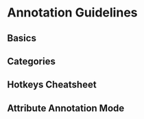 # Annotation Guidelines

## Basics

## Categories

## Hotkeys Cheatsheet

## Attribute Annotation Mode


